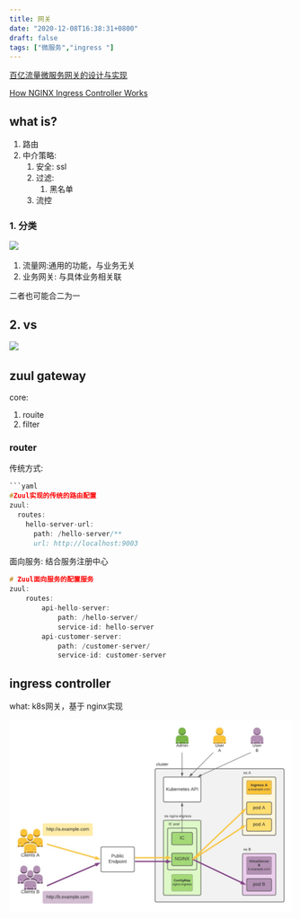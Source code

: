 ```yaml
---
title: 网关
date: "2020-12-08T16:38:31+0800"
draft: false
tags: ["微服务","ingress "]
---
```


[百亿流量微服务网关的设计与实现](https://www.infoq.cn/article/eee1xzeic4udpbmr*03t)

[How NGINX Ingress Controller Works](https://docs.nginx.com/nginx-ingress-controller/intro/how-nginx-ingress-controller-works/)

## what is?

1. 路由
2. 中介策略: 
	1. 安全: ssl
	2. 过滤:
		1. 黑名单 
	3. 流控

### 1. 分类

![](https://static001.infoq.cn/resource/image/93/5b/939d3076ec509a3504d5fc40234ded5b.jpg)

1. 流量网:通用的功能，与业务无关
2. 业务网关: 与具体业务相关联

二者也可能合二为一

## 2. vs

![](https://static001.infoq.cn/resource/image/76/31/767492a59796925f9647c4b7055b5d31.jpg)


## zuul  gateway

core:
1. rouite 
2. filter

### router


传统方式: 
```c
```yaml
#Zuul实现的传统的路由配置
zuul:
  routes:
    hello-server-url:
      path: /hello-server/**
      url: http://localhost:9003
```


面向服务:  结合服务注册中心

```c
# Zuul面向服务的配置服务 
zuul: 
	routes: 
		api-hello-server: 
			path: /hello-server/
			service-id: hello-server 
		api-customer-server: 
			path: /customer-server/
			service-id: customer-server

```


## ingress controller 

what: k8s网关，基于 nginx实现

![9LYyEP](https://raw.githubusercontent.com/atony2099/imgs/master/uPic/9LYyEP.jpg)


